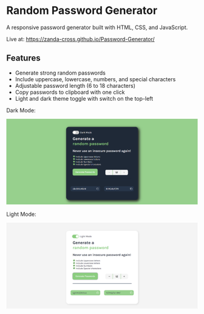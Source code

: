 # Random Password Generator

A responsive password generator built with HTML, CSS, and JavaScript.

Live at: https://zanda-cross.github.io/Password-Generator/

## Features

- Generate strong random passwords
- Include uppercase, lowercase, numbers, and special characters
- Adjustable password length (6 to 18 characters)
- Copy passwords to clipboard with one click
- Light and dark theme toggle with switch on the top-left

Dark Mode:

![image alt](https://github.com/zanda-cross/Password-Generator/blob/main/images/Screenshot%202025-06-02%20180002.png?raw=true)

Light Mode:

![image alt](https://github.com/zanda-cross/Password-Generator/blob/main/images/Screenshot%202025-06-02%20174619.png?raw=true)


